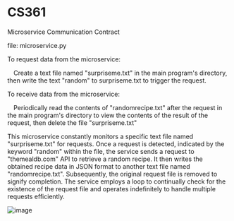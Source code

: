 # CS361

Microservice Communication Contract

file: microservice.py

To request data from the microservice:

 Create a text file named "surpriseme.txt" in the main program's directory, then write the text "random" to surpriseme.txt to trigger the request.

To receive data from the microservice:

 Periodically read the contents of "randomrecipe.txt" after the request in the main program's directory to view the contents of the result of the request, then delete the file "surpriseme.txt"

This microservice constantly monitors a specific text file named "surpriseme.txt" for requests. Once a request is detected, indicated by the keyword "random" within the file, the service sends a request to "themealdb.com" API to retrieve a random recipe. It then writes the obtained recipe data in JSON format to another text file named "randomrecipe.txt". Subsequently, the original request file is removed to signify completion. The service employs a loop to continually check for the existence of the request file and operates indefinitely to handle multiple requests efficiently.

![image](https://github.com/gullot/CS361/assets/114206394/0ebfa71b-1354-411a-a455-92dc886674bf)
